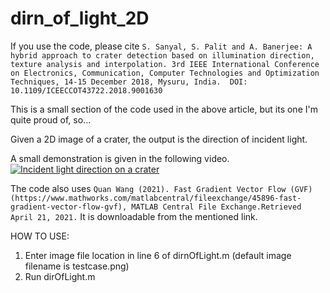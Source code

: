 # dirn_of_light_2D
If you use the code, please cite
`S. Sanyal, S. Palit and A. Banerjee: A hybrid approach to crater detection based on illumination direction, texture analysis and interpolation. 3rd IEEE International Conference   on Electronics, Communication, Computer Technologies and Optimization Techniques, 14-15 December 2018, Mysuru, India.  DOI: 10.1109/ICEECCOT43722.2018.9001630 `

This is a small section of the code used in the above article, but its one I'm quite proud of, so...

Given a 2D image of a crater, the output is the direction of incident light.

A small demonstration is given in the following video.
[![Incident light direction on a crater](https://img.youtube.com/vi/watch?v=w_xunNwPHgU/0.jpg)](https://www.youtube.com/watch?v=w_xunNwPHgU)


The code also uses 
` Quan Wang (2021). Fast Gradient Vector Flow (GVF) (https://www.mathworks.com/matlabcentral/fileexchange/45896-fast-gradient-vector-flow-gvf), MATLAB Central File Exchange.Retrieved April 21, 2021. `
It is downloadable from the mentioned link.

 HOW TO USE:
 
 1. Enter image file location in line 6 of dirnOfLight.m (default image filename is testcase.png)
 2. Run dirOfLight.m 
